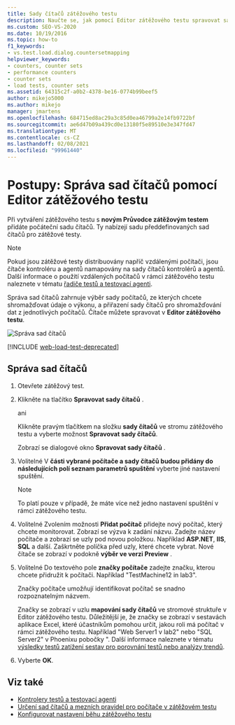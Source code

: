 ```yaml
---
title: Sady čítačů zátěžového testu
description: Naučte se, jak pomocí Editor zátěžového testu spravovat sady čítačů výběrem počítačů a přiřazením sad čítačů ke shromáždění z každého počítače.
ms.custom: SEO-VS-2020
ms.date: 10/19/2016
ms.topic: how-to
f1_keywords:
- vs.test.load.dialog.countersetmapping
helpviewer_keywords:
- counters, counter sets
- performance counters
- counter sets
- load tests, counter sets
ms.assetid: 64315c2f-a0b2-4378-be16-0774b99beef5
author: mikejo5000
ms.author: mikejo
manager: jmartens
ms.openlocfilehash: 684715ed8ac29a3c85d0ea46799a2e14fb9722bf
ms.sourcegitcommit: ae6d47b09a439cd0e13180f5e89510e3e347fd47
ms.translationtype: MT
ms.contentlocale: cs-CZ
ms.lasthandoff: 02/08/2021
ms.locfileid: "99961440"
---
```

# <a name="how-to-manage-counter-sets-using-the-load-test-editor"></a>Postupy: Správa sad čítačů pomocí Editor zátěžového testu

Při vytváření zátěžového testu s **novým Průvodce zátěžovým testem** přidáte počáteční sadu čítačů. Ty nabízejí sadu předdefinovaných sad čítačů pro zátěžové testy.

> [!NOTE]
> Pokud jsou zátěžové testy distribuovány napříč vzdálenými počítači, jsou čítače kontroléru a agentů namapovány na sady čítačů kontrolérů a agentů. Další informace o použití vzdálených počítačů v rámci zátěžového testu naleznete v tématu [řadiče testů a testovací agenti](configure-test-agents-and-controllers-for-load-tests.md).

Správa sad čítačů zahrnuje výběr sady počítačů, ze kterých chcete shromažďovat údaje o výkonu, a přiřazení sady čítačů pro shromažďování dat z jednotlivých počítačů. Čítače můžete spravovat v **Editor zátěžového testu**.

![Správa sad čítačů](../test/media/loadtestmanagecountersets.png)

[!INCLUDE [web-load-test-deprecated](includes/web-load-test-deprecated.md)]

## <a name="to-manage-counter-sets"></a>Správa sad čítačů

1. Otevřete zátěžový test.

2. Klikněte na tlačítko **Spravovat sady čítačů** .

     ani

     Klikněte pravým tlačítkem na složku **sady čítačů** ve stromu zátěžového testu a vyberte možnost **Spravovat sady čítačů**.

     Zobrazí se dialogové okno **Spravovat sady čítačů** .

3. Volitelné V **části vybrané počítače a sady čítačů budou přidány do následujících polí seznam parametrů spuštění** vyberte jiné nastavení spuštění.

    > [!NOTE]
    > To platí pouze v případě, že máte více než jedno nastavení spuštění v rámci zátěžového testu.

4. Volitelné Zvolením možnosti **Přidat počítač** přidejte nový počítač, který chcete monitorovat. Zobrazí se výzva k zadání názvu. Zadejte název počítače a zobrazí se uzly pod novou položkou. Například **ASP.NET**, **IIS**, **SQL** a další. Zaškrtněte políčka před uzly, které chcete vybrat. Nové čítače se zobrazí v podokně **výběr ve verzi Preview** .

5. Volitelné Do textového pole **značky počítače** zadejte značku, kterou chcete přidružit k počítači. Například "TestMachine12 in lab3".

     Značky počítače umožňují identifikovat počítač se snadno rozpoznatelným názvem.

     Značky se zobrazí v uzlu **mapování sady čítačů** ve stromové struktuře v Editor zátěžového testu. Důležitější je, že značky se zobrazí v sestavách aplikace Excel, které účastníkům pomohou určit, jakou roli má počítač v rámci zátěžového testu. Například "Web Server1 v lab2" nebo "SQL Server2" v Phoenixu pobočky ". Další informace naleznete v tématu [výsledky testů zatížení sestav pro porovnání testů nebo analýzy trendů](../test/compare-load-test-results.md).

6. Vyberte **OK**.

## <a name="see-also"></a>Viz také

- [Kontrolery testů a testovací agenti](configure-test-agents-and-controllers-for-load-tests.md)
- [Určení sad čítačů a mezních pravidel pro počítače v zátěžovém testu](../test/specify-counter-sets-and-threshold-rules-for-load-testing.md)
- [Konfigurovat nastavení běhu zátěžového testu](../test/configure-load-test-run-settings.md)
